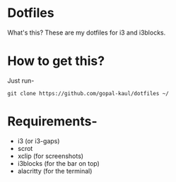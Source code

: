 # Dotfiles

What's this? These are my dotfiles for i3 and i3blocks.

# How to get this?

Just run-

    git clone https://github.com/gopal-kaul/dotfiles ~/

# Requirements-
- i3 (or i3-gaps)
- scrot
- xclip (for screenshots)
- i3blocks (for the bar on top)
- alacritty (for the terminal)
